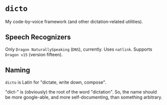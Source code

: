 # `dicto`

My code-by-voice framework (and other dictation-related utilities).

## Speech Recognizers

Only `Dragon NaturallySpeaking` (`DNS`), currently. Uses `natlink`. Supports `Dragon v15` (version fifteen).

## Naming

`dicto` is Latin for "dictate, write down, compose".

"dict-" is (obviously) the root of the word "dictation". So, the name should be more google-able, and more self-documenting, than something arbitrary.

## 